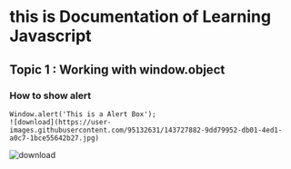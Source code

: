# this is Documentation of Learning Javascript
## Topic 1 : Working with window.object
### How to show alert

~~~
Window.alert('This is a Alert Box');
![download](https://user-images.githubusercontent.com/95132631/143727882-9dd79952-db01-4ed1-a0c7-1bce55642b27.jpg)

~~~


![download](https://user-images.githubusercontent.com/95132631/143727882-9dd79952-db01-4ed1-a0c7-1bce55642b27.jpg)
